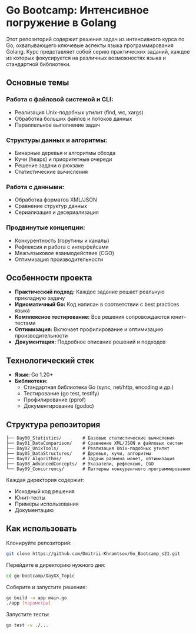 # Go Bootcamp: Интенсивное погружение в Golang

Этот репозиторий содержит решения задач из интенсивного курса по Go, охватывающего ключевые аспекты языка программирования Golang. Курс представляет собой серию практических заданий, каждое из которых фокусируется на различных возможностях языка и стандартной библиотеки.

## Основные темы

### Работа с файловой системой и CLI:
- Реализация Unix-подобных утилит (find, wc, xargs)  
- Обработка больших файлов и потоков данных  
- Параллельное выполнение задач  

### Структуры данных и алгоритмы:
- Бинарные деревья и алгоритмы обхода  
- Кучи (heaps) и приоритетные очереди  
- Решение задачи о рюкзаке  
- Статистические вычисления  

### Работа с данными:
- Обработка форматов XML/JSON  
- Сравнение структур данных  
- Сериализация и десериализация  

### Продвинутые концепции:
- Конкурентность (горутины и каналы)  
- Рефлексия и работа с интерфейсами  
- Межъязыковое взаимодействие (CGO)  
- Оптимизация производительности  

## Особенности проекта

- **Практический подход:** Каждое задание решает реальную прикладную задачу  
- **Идиоматичный Go:** Код написан в соответствии с best practices языка  
- **Комплексное тестирование:** Все решения сопровождаются юнит-тестами  
- **Оптимизация:** Включает профилирование и оптимизацию производительности  
- **Документация:** Подробное описание решений и подходов  

## Технологический стек

- **Язык:** Go 1.20+  
- **Библиотеки:**  
  - Стандартная библиотека Go (sync, net/http, encoding и др.)  
  - Тестирование (go test, testify)  
  - Профилирование (pprof)  
  - Документирование (godoc)  

## Структура репозитория

```text
├── Day00_Statistics/        # Базовые статистические вычисления
├── Day01_DataComparison/    # Сравнение XML/JSON и файловых систем
├── Day02_UnixTools/         # Реализация Unix-подобных утилит
├── Day05_DataStructures/    # Деревья, кучи, алгоритмы
├── Day07_Algorithms/        # Задачи размена монет, оптимизация
├── Day08_AdvancedConcepts/  # Указатели, рефлексия, CGO
└── Day09_Concurrency/       # Паттерны конкурентного программирования
```

Каждая директория содержит:  
- Исходный код решения  
- Юнит-тесты  
- Примеры использования  
- Документацию  

## Как использовать

Клонируйте репозиторий:

```bash
git clone https://github.com/Dmitrii-Khramtsov/Go_Bootcamp_s21.git
```

Перейдите в директорию нужного дня:

```bash
cd go-bootcamp/DayXX_Topic
```

Соберите и запустите решение:

```bash
go build -o app main.go
./app [параметры]
```

Запустите тесты:

```bash
go test -v ./...
```
